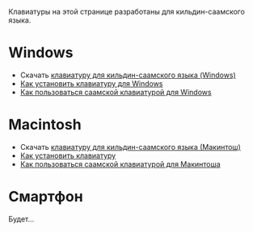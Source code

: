 Клавиатуры на этой странице разработаны для кильдин-саамского языка.

Windows
=======

-   Скачать [клавиатуру для кильдин-саамского языка
    (Windows)](http://www.divvun.no/static_files/RuSam-1_1.zip)
-   [Как установить клавиатуру для
    Windows](http://gtweb.uit.no/cgi-bin/wiki/index.php/%D0%A0%D1%83%D0%BA%D0%BE%D0%B2%D0%BE%D0%B4%D1%81%D1%82%D0%B2%D0%BE_%D0%BF%D0%BE_%D1%83%D1%81%D1%82%D0%B0%D0%BD%D0%BE%D0%B2%D0%BA%D0%B5_%D0%B8_%D1%83%D0%B4%D0%B0%D0%BB%D0%B5%D0%BD%D0%B8%D1%8E_%D1%80%D0%B0%D1%81%D0%BA%D0%BB%D0%B0%D0%B4%D0%BA%D0%B8_%D0%BA%D0%BB%D0%B0%D0%B2%D0%B8%D0%B0%D1%82%D1%83%D1%80%D1%8B)
-   [Как пользоваться саамской клавиатурой для
    Windows](http://gtweb.uit.no/cgi-bin/wiki/index.php/%D0%9A%D0%B0%D0%BA_%D0%BF%D0%BE%D0%BB%D1%8C%D0%B7%D0%BE%D0%B2%D0%B0%D1%82%D1%8C%D1%81%D1%8F_%D1%81%D0%B0%D0%B0%D0%BC%D1%81%D0%BA%D0%BE%D0%B9_%D0%BA%D0%BB%D0%B0%D0%B2%D0%B8%D0%B0%D1%82%D1%83%D1%80%D0%BE%D0%B9_%D0%B4%D0%BB%D1%8F_Windows)

Macintosh
=========

-   Скачать [клавиатуру для кильдин-саамского языка
    (Макинтош)](http://www.divvun.no/static_files/KildinSami.zip)
-   [Как установить
    клавиатуру](http://gtweb.uit.no/cgi-bin/wiki/index.php/%D0%9A%D0%B0%D0%BA_%D1%83%D1%81%D1%82%D0%B0%D0%BD%D0%BE%D0%B2%D0%B8%D1%82%D1%8C_Mac_%D0%BA%D0%BB%D0%B0%D0%B2%D0%B8%D0%B0%D1%82%D1%83%D1%80)
-   [Как пользоваться саамской клавиатурой для
    Макинтоша](http://gtweb.uit.no/cgi-bin/wiki/index.php/%D0%9A%D0%B0%D0%BA_%D0%BF%D0%BE%D0%BB%D1%8C%D0%B7%D0%BE%D0%B2%D0%B0%D1%82%D1%8C%D1%81%D1%8F_%D1%81%D0%B0%D0%B0%D0%BC%D1%81%D0%BA%D0%BE%D0%B9_%D0%BA%D0%BB%D0%B0%D0%B2%D0%B8%D0%B0%D1%82%D1%83%D1%80%D0%BE%D0%B9_%D0%B4%D0%BB%D1%8F_%D0%9C%D0%B0%D0%BA%D0%B8%D0%BD%D1%82%D0%BE%D1%88%D0%B0)

Смартфон
========

Будет...
